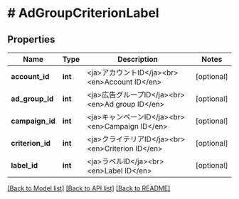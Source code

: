 # # AdGroupCriterionLabel

## Properties

Name | Type | Description | Notes
------------ | ------------- | ------------- | -------------
**account_id** | **int** | &lt;ja&gt;アカウントID&lt;/ja&gt;&lt;br&gt;&lt;en&gt;Account ID&lt;/en&gt; | [optional] 
**ad_group_id** | **int** | &lt;ja&gt;広告グループID&lt;/ja&gt;&lt;br&gt;&lt;en&gt;Ad group ID&lt;/en&gt; | [optional] 
**campaign_id** | **int** | &lt;ja&gt;キャンペーンID&lt;/ja&gt;&lt;br&gt;&lt;en&gt;Campaign ID&lt;/en&gt; | [optional] 
**criterion_id** | **int** | &lt;ja&gt;クライテリアID&lt;/ja&gt;&lt;br&gt;&lt;en&gt;Criterion ID&lt;/en&gt; | [optional] 
**label_id** | **int** | &lt;ja&gt;ラベルID&lt;/ja&gt;&lt;br&gt;&lt;en&gt;Label ID&lt;/en&gt; | [optional] 

[[Back to Model list]](../../README.md#documentation-for-models) [[Back to API list]](../../README.md#documentation-for-api-endpoints) [[Back to README]](../../README.md)


